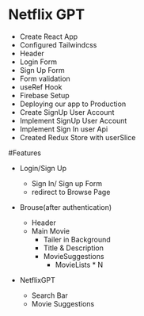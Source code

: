 # Netflix GPT

- Create React App
- Configured Tailwindcss
- Header
- Login Form
- Sign Up Form 
- Form validation
- useRef Hook
- Firebase Setup
- Deploying our app to Production
- Create SignUp User Account
- Implement SignUp User Account
- Implement Sign In user Api
- Created Redux Store with userSlice

#Features

- Login/Sign Up
   - Sign In/ Sign up Form
   - redirect to Browse Page

- Brouse(after authentication)
   - Header
   - Main Movie 
      - Tailer in Background
      - Title & Description
      - MovieSuggestions
          - MovieLists * N

- NetflixGPT
  - Search Bar
  - Movie Suggestions